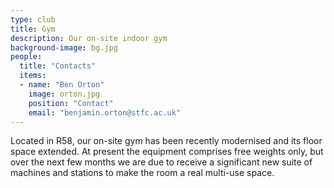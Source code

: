 ```yaml
---
type: club
title: Gym
description: Our on-site indoor gym
background-image: bg.jpg
people:
  title: "Contacts"
  items:
  - name: "Ben Orton"
    image: orton.jpg
    position: "Contact"
    email: "benjamin.orton@stfc.ac.uk"
---
```


Located in R58, our on-site gym has been recently modernised and its floor space extended. At present the equipment comprises free weights only, but over the next few months we are due to receive a significant new suite of machines and stations to make the room a real multi-use space.
